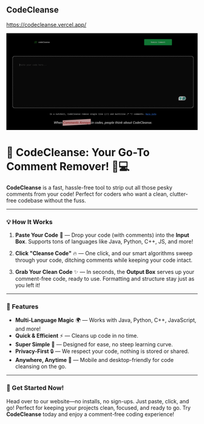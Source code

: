 ## CodeCleanse
https://codecleanse.vercel.app/

<!-- Image: public/codecleanse.png -->
![desktop-codecleanse](/public/codeclense.png "codecleanse desktop")

# 🚀 **CodeCleanse**: Your Go-To Comment Remover! 🧹💻

**CodeCleanse** is a fast, hassle-free tool to strip out all those pesky comments from your code! Perfect for coders who want a clean, clutter-free codebase without the fuss.

---

### 💡 How It Works

1. **Paste Your Code** 📝 — Drop your code (with comments) into the **Input Box**. Supports tons of languages like Java, Python, C++, JS, and more!

2. **Click "Cleanse Code"** 🔥 — One click, and our smart algorithms sweep through your code, ditching comments while keeping your code intact.

3. **Grab Your Clean Code** ✨ — In seconds, the **Output Box** serves up your comment-free code, ready to use. Formatting and structure stay just as you left it!

---

### 🌟 Features

- **Multi-Language Magic** 🌍 — Works with Java, Python, C++, JavaScript, and more!
- **Quick & Efficient** ⚡ — Cleans up code in no time.
- **Super Simple** 🎨 — Designed for ease, no steep learning curve.
- **Privacy-First** 🔒 — We respect your code, nothing is stored or shared.
- **Anywhere, Anytime** 📱 — Mobile and desktop-friendly for code cleansing on the go.

---

### 🚀 Get Started Now!

Head over to our website—no installs, no sign-ups. Just paste, click, and go! Perfect for keeping your projects clean, focused, and ready to go. Try **CodeCleanse** today and enjoy a comment-free coding experience!